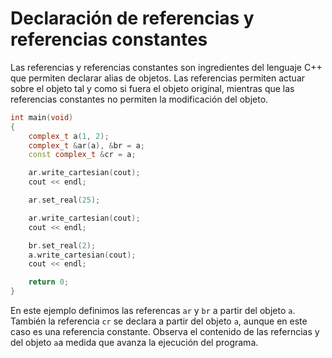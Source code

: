 # Declaración de referencias y referencias constantes
Las referencias y referencias constantes son ingredientes del lenguaje C++ que permiten declarar alias de objetos. Las referencias permiten actuar sobre el objeto tal y como si fuera el objeto original, mientras que las referencias constantes no permiten la modificación del objeto.

```cpp
int main(void)
{
	complex_t a(1, 2);
	complex_t &ar(a), &br = a;
	const complex_t &cr = a;

	ar.write_cartesian(cout);
	cout << endl;

	ar.set_real(25);

	ar.write_cartesian(cout);
	cout << endl;

	br.set_real(2);
	a.write_cartesian(cout);
	cout << endl;

	return 0;
}
```

En este ejemplo definimos las referencas `ar` y `br` a partir del objeto `a`. También la referencia `cr` se declara a partir del objeto `a`, aunque en este caso es una referencia constante. Observa el contenido de las referncias y del objeto `a`a medida que avanza la ejecución del programa.

